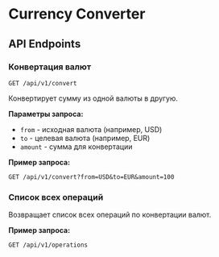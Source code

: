 # Currency Converter

## API Endpoints

### Конвертация валют

```http
GET /api/v1/convert
```

Конвертирует сумму из одной валюты в другую.

**Параметры запроса:**

- `from`  - исходная валюта (например, USD)
- `to`  - целевая валюта (например, EUR)
- `amount` - сумма для конвертации

**Пример запроса:**

```http
GET /api/v1/convert?from=USD&to=EUR&amount=100
```

### Список всех операций

Возвращает список всех операций по конвертации валют.

**Пример запроса:**

```http
GET /api/v1/operations
```
